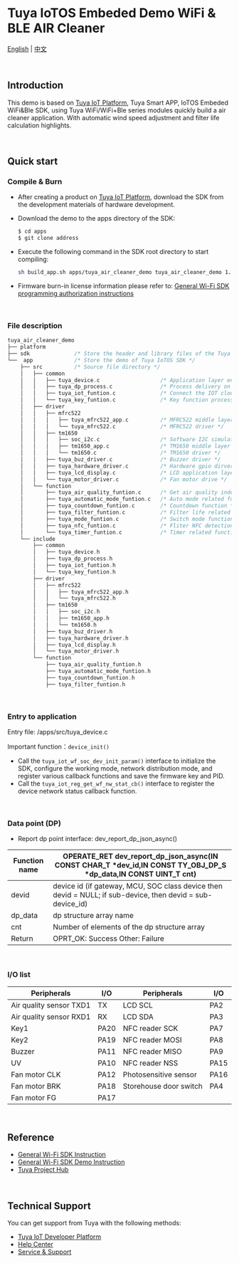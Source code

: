 # Tuya IoTOS Embeded Demo WiFi & BLE AIR Cleaner  

[English](./README.md) | [中文](./README_zh.md) 

<br>

## Introduction 

This demo is based on [Tuya IoT Platform](https://iot.tuya.com/), Tuya Smart APP, IoTOS Embeded WiFi&Ble SDK, using Tuya WiFi/WiFi+Ble series modules quickly build a air cleaner application. With automatic wind speed adjustment and filter life calculation highlights.

<br>


## Quick start 

### Compile & Burn

- After creating a product on [Tuya IoT Platform](https://iot.tuya.com/), download the SDK from the development materials of hardware development.

- Download the demo to the apps directory of the SDK:

  ```bash
  $ cd apps
  $ git clone address
  ```

- Execute the following command in the SDK root directory to start compiling:

  ```bash
  sh build_app.sh apps/tuya_air_cleaner_demo tuya_air_cleaner_demo 1.0.0
  ```

- Firmware burn-in license information please refer to: [General Wi-Fi SDK programming authorization instructions](https://developer.tuya.com/cn/docs/iot/tuya-common-wifi-sdk-burning-and-authorization?id=K9ip0gbawnkn7)  

<br>

### File description 

```C
tuya_air_cleaner_demo
├── platform             
├── sdk              /* Store the header and library files of the Tuya IoTOS SDK */
└──  app             /* Store the demo of Tuya IoTOS SDK */
    ├── src          /* Source file directory */
    │   ├── common
    │   │   ├── tuya_device.c                   /* Application layer entrance */
    │   │   ├── tuya_dp_process.c               /* Process delivery on DP */
    │   │   ├── tuya_iot_funtion.c              /* Connect the IOT cloud */
    │   │   └── tuya_key_funtion.c              /* Key function process */
    │   ├── driver
    │   │   ├── mfrc522
    │   │   │   ├── tuya_mfrc522_app.c          /* MFRC522 middle layer driver */
    │   │   │   └── tuya_mfrc522.c              /* MFRC522 driver */
    │   │   ├── tm1650
    │   │   │   ├── soc_i2c.c                   /* Software I2C simulation driver */
    │   │   │   ├── tm1650_app.c                /* TM1650 middle layer driver */
    │   │   │   └── tm1650.c                    /* TM1650 driver */
    │   │   ├── tuya_buz_driver.c               /* Buzzer driver */
    │   │   ├── tuya_hardware_driver.c          /* Hardware gpio dirver */
    │   │   ├── tuya_lcd_display.c              /* LCD application layer dirver*/
    │   │   └── tuya_motor_driver.c             /* Fan motor drive */
    │   └── function
    │       ├── tuya_air_quality_funtion.c      /* Get air quality index function */
    │       ├── tuya_automatic_mode_funtion.c   /* Auto mode related function */
    │       ├── tuya_countdown_funtion.c        /* Countdown function */
    │       ├── tuya_filter_funtion.c           /* Filter life related functions */
    │       ├── tuya_mode_funtion.c             /* Switch mode function */
    │       ├── tuya_nfc_funtion.c              /* Fliter NFC detection function */
    │       └── tuya_timer_funtion.c            /* Timer related functions */
    └── include
        ├── common
        │   ├── tuya_device.h
        │   ├── tuya_dp_process.h
        │   ├── tuya_iot_funtion.h
        │   └── tuya_key_funtion.h
        ├── driver
        │   ├── mfrc522
        │   │   ├── tuya_mfrc522_app.h
        │   │   └── tuya_mfrc522.h
        │   ├── tm1650
        │   │   ├── soc_i2c.h
        │   │   ├── tm1650_app.h
        │   │   └── tm1650.h
        │   ├── tuya_buz_driver.h
        │   ├── tuya_hardware_driver.h
        │   ├── tuya_lcd_display.h
        │   └── tuya_motor_driver.h
        └── function
            ├── tuya_air_quality_funtion.h
            ├── tuya_automatic_mode_funtion.h
            ├── tuya_countdown_funtion.h
            ├── tuya_filter_funtion.h
```

<br>

### Entry to application

Entry file: /apps/src/tuya_device.c

Important function：`device_init()`

- Call the `tuya_iot_wf_soc_dev_init_param()` interface to initialize the SDK, configure the working mode, network distribution mode, and register various callback functions and save the firmware key and PID.
- Call the `tuya_iot_reg_get_wf_nw_stat_cb()` interface to register the device network status callback function.

<br>

### Data point (DP)

- Report dp point interface: dev_report_dp_json_async()

| Function name | OPERATE_RET dev_report_dp_json_async(IN CONST CHAR_T *dev_id,IN CONST TY_OBJ_DP_S *dp_data,IN CONST UINT_T cnt) |
| ------------- | ------------------------------------------------------------ |
| devid         | device id (if gateway, MCU, SOC class device then devid = NULL; if sub-device, then devid = sub-device_id) |
| dp_data       | dp structure array name                                      |
| cnt           | Number of elements of the dp structure array                 |
| Return        | OPRT_OK: Success Other: Failure                              |

<br>

### I/O list

| Peripherals             | I/O  | Peripherals            | I/O  |
| ----------------------- | ---- | ---------------------- | ---- |
| Air quality sensor TXD1 | TX   | LCD  SCL               | PA2  |
| Air quality sensor RXD1 | RX   | LCD  SDA               | PA3  |
| Key1                    | PA20 | NFC reader SCK         | PA7  |
| Key2                    | PA19 | NFC reader MOSI        | PA8  |
| Buzzer                  | PA11 | NFC reader MISO        | PA9  |
| UV                      | PA10 | NFC reader NSS         | PA15 |
| Fan motor CLK           | PA12 | Photosensitive sensor  | PA16 |
| Fan motor BRK           | PA18 | Storehouse door switch | PA4  |
| Fan motor FG            | PA17 |                        |      |

<br>

## Reference

- [General Wi-Fi SDK Instruction](https://developer.tuya.com/en/docs/iot/tuya-common-wifi-sdk?id=K9glcmvw4u9ml) 
- [General Wi-Fi SDK Demo Instruction](https://developer.tuya.com/en/docs/iot/tuya-wifi-sdk-demo-instructions?id=K9oce5ayw5xem) 
- [Tuya Project Hub](https://developer.tuya.com/demo)

<br>

## Technical Support

You can get support from Tuya with the following methods:

- [Tuya IoT Developer Platform](https://developer.tuya.com/en/)
- [Help Center](https://support.tuya.com/en/help)
- [Service & Support](https://service.console.tuya.com)

<br>

